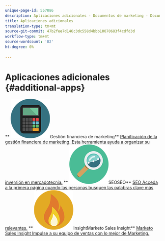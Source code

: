 ```yaml
---
unique-page-id: 557086
description: Aplicaciones adicionales - Documentos de marketing - Documentación del producto
title: Aplicaciones adicionales
translation-type: tm+mt
source-git-commit: 47b2fee7d146c3dc558d4bbb10070683f4cdfd3d
workflow-type: tm+mt
source-wordcount: '82'
ht-degree: 0%

---
```



# Aplicaciones adicionales {#additional-apps}

** ![Planificación y presupuestos de gestión financiera de marketing](assets/office-09.png)Gestión financiera de marketing** [Planificación de la gestión financiera de marketing. Esta herramienta ayuda a organizar su inversión en mercadotecnia.](https://docs.marketo.com/display/DOCS/Marketo+Financial+Management)     **  ![](assets/seo-15.png)SEOSEO**  [SEO Acceda a la primera página cuando las personas busquen las palabras clave más relevantes.](https://docs.marketo.com/display/DOCS/SEO)     **  ![Marketo Sales ](assets/alerts-10.png)InsightMarketo Sales Insight**  [Marketo Sales Insight Impulse a su equipo de ventas con lo mejor de Marketing.](https://docs.marketo.com/display/DOCS/Marketo+Sales+Insight)